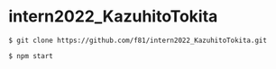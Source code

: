 # intern2022_KazuhitoTokita

```
$ git clone https://github.com/f81/intern2022_KazuhitoTokita.git
```

```
$ npm start
```

